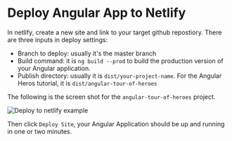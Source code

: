# Deploy Angular App to Netlify

In netlify, create a new site and link to your target github repostiory. There are three inputs in deploy settings:

- Branch to deploy: usually it's the master branch
- Build command: it is `ng build --prod` to build the production version of your Angular application.
- Publish directory: usually it is `dist/your-project-name`. For the Angular Heros tutorial, it is `dist/angular-tour-of-heroes`

The following is the screen shot for the `angular-tour-of-heroes` project.

![Deploy to netlify example](./deploy-to-netlify.png)

Then click `Deploy Site`, your Angular Application should be up and running in one or two minutes.
